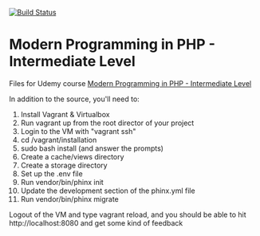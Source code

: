 [![Build Status](https://travis-ci.org/tsawler/intermediate-php-course.svg)](https://travis-ci.org/tsawler/intermediate-php-course)

# Modern Programming in PHP - Intermediate Level

Files for Udemy course [Modern Programming in PHP - Intermediate Level](https://www.udemy.com/modern-programming-in-php-intermediate-level)

In addition to the source, you'll need to:

1. Install Vagrant & Virtualbox
1. Run vagrant up from the root director of your project
1. Login to the VM with "vagrant ssh"
1. cd /vagrant/installation
1. sudo bash install (and answer the prompts)
1. Create a cache/views directory
1. Create a storage directory
1. Set up the .env file
1. Run vendor/bin/phinx init
1. Update the development section of the phinx.yml file 
1. Run vendor/bin/phinx migrate

Logout of the VM and type vagrant reload, and you should be able to hit http://localhost:8080 and get some kind of
feedback
